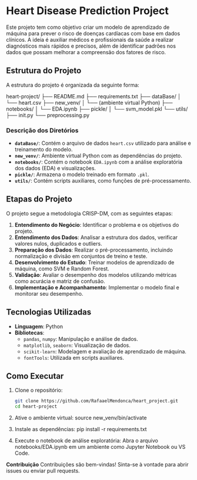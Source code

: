 # Heart Disease Prediction Project

Este projeto tem como objetivo criar um modelo de aprendizado de máquina para prever o risco de doenças cardíacas com base em dados clínicos. A ideia é auxiliar médicos e profissionais da saúde a realizar diagnósticos mais rápidos e precisos, além de identificar padrões nos dados que possam melhorar a compreensão dos fatores de risco.

## Estrutura do Projeto

A estrutura do projeto é organizada da seguinte forma:

heart-project/ ├── README.md ├── requirements.txt ├── dataBase/ │ └── heart.csv ├── new_venv/ │ └── (ambiente virtual Python) ├── notebooks/ │ └── EDA.ipynb ├── pickle/ │ └── svm_model.pkl └── utils/ ├── init.py └── preprocessing.py


### Descrição dos Diretórios

- **`dataBase/`**: Contém o arquivo de dados `heart.csv` utilizado para análise e treinamento do modelo.
- **`new_venv/`**: Ambiente virtual Python com as dependências do projeto.
- **`notebooks/`**: Contém o notebook `EDA.ipynb` com a análise exploratória dos dados (EDA) e visualizações.
- **`pickle/`**: Armazena o modelo treinado em formato `.pkl`.
- **`utils/`**: Contém scripts auxiliares, como funções de pré-processamento.

## Etapas do Projeto

O projeto segue a metodologia CRISP-DM, com as seguintes etapas:

1. **Entendimento do Negócio**: Identificar o problema e os objetivos do projeto.
2. **Entendimento dos Dados**: Analisar a estrutura dos dados, verificar valores nulos, duplicados e outliers.
3. **Preparação dos Dados**: Realizar o pré-processamento, incluindo normalização e divisão em conjuntos de treino e teste.
4. **Desenvolvimento do Estudo**: Treinar modelos de aprendizado de máquina, como SVM e Random Forest.
5. **Validação**: Avaliar o desempenho dos modelos utilizando métricas como acurácia e matriz de confusão.
6. **Implementação e Acompanhamento**: Implementar o modelo final e monitorar seu desempenho.

## Tecnologias Utilizadas

- **Linguagem**: Python
- **Bibliotecas**:
  - `pandas`, `numpy`: Manipulação e análise de dados.
  - `matplotlib`, `seaborn`: Visualização de dados.
  - `scikit-learn`: Modelagem e avaliação de aprendizado de máquina.
  - `fontTools`: Utilizada em scripts auxiliares.

## Como Executar

1. Clone o repositório:
   ```bash
   git clone https://github.com/RafaaelMendonca/heart_project.git
   cd heart-project

2. Ative o ambiente virtual:
    source new_venv/bin/activate

3. Instale as dependências:
    pip install -r requirements.txt

4. Execute o notebook de análise exploratória: 
    Abra o arquivo notebooks/EDA.ipynb em um ambiente como Jupyter Notebook ou VS Code.

**Contribuição**
Contribuições são bem-vindas! Sinta-se à vontade para abrir issues ou enviar pull requests.

